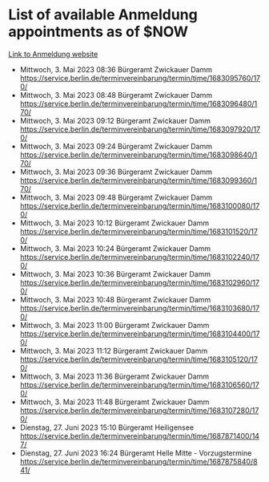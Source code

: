 # List of available Anmeldung appointments as of $NOW
[Link to Anmeldung website](https://service.berlin.de/terminvereinbarung/termin/tag.php?termin=1&anliegen[]=120686&dienstleisterlist=122210,122217,327316,122219,327312,122227,327314,122231,327346,122243,327348,122254,122252,329742,122260,329745,122262,329748,122271,327278,122273,327274,122277,327276,330436,122280,327294,122282,327290,122284,327292,122291,327270,122285,327266,122286,327264,122296,327268,150230,329760,122297,327286,122294,327284,122312,329763,122314,329775,122304,327330,122311,327334,122309,327332,317869,122281,327352,122279,329772,122283,122276,327324,122274,327326,122267,329766,122246,327318,122251,327320,122257,327322,122208,327298,122226,327300&herkunft=http%3A%2F%2Fservice.berlin.de%2Fdienstleistung%2F120686%2F)
- Mittwoch, 3. Mai 2023 08:36 Bürgeramt Zwickauer Damm https://service.berlin.de/terminvereinbarung/termin/time/1683095760/170/
- Mittwoch, 3. Mai 2023 08:48 Bürgeramt Zwickauer Damm https://service.berlin.de/terminvereinbarung/termin/time/1683096480/170/
- Mittwoch, 3. Mai 2023 09:12 Bürgeramt Zwickauer Damm https://service.berlin.de/terminvereinbarung/termin/time/1683097920/170/
- Mittwoch, 3. Mai 2023 09:24 Bürgeramt Zwickauer Damm https://service.berlin.de/terminvereinbarung/termin/time/1683098640/170/
- Mittwoch, 3. Mai 2023 09:36 Bürgeramt Zwickauer Damm https://service.berlin.de/terminvereinbarung/termin/time/1683099360/170/
- Mittwoch, 3. Mai 2023 09:48 Bürgeramt Zwickauer Damm https://service.berlin.de/terminvereinbarung/termin/time/1683100080/170/
- Mittwoch, 3. Mai 2023 10:12 Bürgeramt Zwickauer Damm https://service.berlin.de/terminvereinbarung/termin/time/1683101520/170/
- Mittwoch, 3. Mai 2023 10:24 Bürgeramt Zwickauer Damm https://service.berlin.de/terminvereinbarung/termin/time/1683102240/170/
- Mittwoch, 3. Mai 2023 10:36 Bürgeramt Zwickauer Damm https://service.berlin.de/terminvereinbarung/termin/time/1683102960/170/
- Mittwoch, 3. Mai 2023 10:48 Bürgeramt Zwickauer Damm https://service.berlin.de/terminvereinbarung/termin/time/1683103680/170/
- Mittwoch, 3. Mai 2023 11:00 Bürgeramt Zwickauer Damm https://service.berlin.de/terminvereinbarung/termin/time/1683104400/170/
- Mittwoch, 3. Mai 2023 11:12 Bürgeramt Zwickauer Damm https://service.berlin.de/terminvereinbarung/termin/time/1683105120/170/
- Mittwoch, 3. Mai 2023 11:36 Bürgeramt Zwickauer Damm https://service.berlin.de/terminvereinbarung/termin/time/1683106560/170/
- Mittwoch, 3. Mai 2023 11:48 Bürgeramt Zwickauer Damm https://service.berlin.de/terminvereinbarung/termin/time/1683107280/170/
- Dienstag, 27. Juni 2023 15:10 Bürgeramt Heiligensee https://service.berlin.de/terminvereinbarung/termin/time/1687871400/147/
- Dienstag, 27. Juni 2023 16:24 Bürgeramt Helle Mitte - Vorzugstermine https://service.berlin.de/terminvereinbarung/termin/time/1687875840/841/
